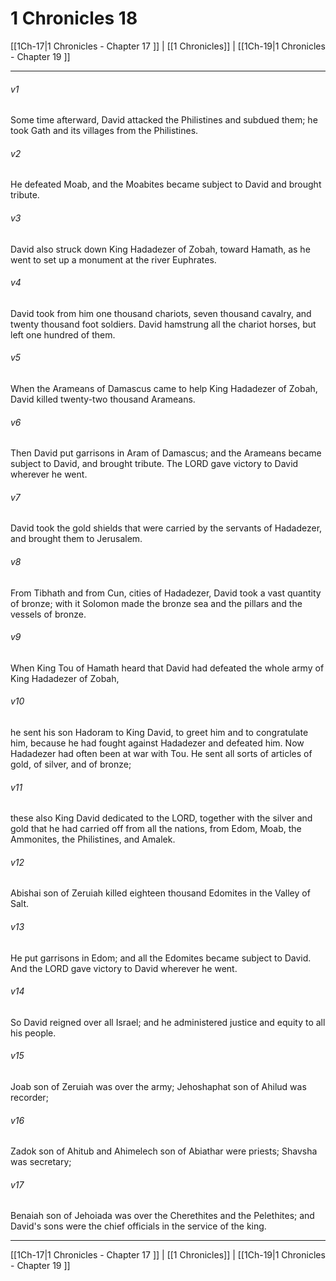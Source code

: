 # 1 Chronicles 18

[[1Ch-17|1 Chronicles - Chapter 17 ]] | [[1 Chronicles]] | [[1Ch-19|1 Chronicles - Chapter 19 ]]
***

###### v1
Some time afterward, David attacked the Philistines and subdued them; he took Gath and its villages from the Philistines.
###### v2
He defeated Moab, and the Moabites became subject to David and brought tribute.
###### v3
David also struck down King Hadadezer of Zobah, toward Hamath, as he went to set up a monument at the river Euphrates.
###### v4
David took from him one thousand chariots, seven thousand cavalry, and twenty thousand foot soldiers. David hamstrung all the chariot horses, but left one hundred of them.
###### v5
When the Arameans of Damascus came to help King Hadadezer of Zobah, David killed twenty-two thousand Arameans.
###### v6
Then David put garrisons in Aram of Damascus; and the Arameans became subject to David, and brought tribute. The LORD gave victory to David wherever he went.
###### v7
David took the gold shields that were carried by the servants of Hadadezer, and brought them to Jerusalem.
###### v8
From Tibhath and from Cun, cities of Hadadezer, David took a vast quantity of bronze; with it Solomon made the bronze sea and the pillars and the vessels of bronze.
###### v9
When King Tou of Hamath heard that David had defeated the whole army of King Hadadezer of Zobah,
###### v10
he sent his son Hadoram to King David, to greet him and to congratulate him, because he had fought against Hadadezer and defeated him. Now Hadadezer had often been at war with Tou. He sent all sorts of articles of gold, of silver, and of bronze;
###### v11
these also King David dedicated to the LORD, together with the silver and gold that he had carried off from all the nations, from Edom, Moab, the Ammonites, the Philistines, and Amalek.
###### v12
Abishai son of Zeruiah killed eighteen thousand Edomites in the Valley of Salt.
###### v13
He put garrisons in Edom; and all the Edomites became subject to David. And the LORD gave victory to David wherever he went.
###### v14
So David reigned over all Israel; and he administered justice and equity to all his people.
###### v15
Joab son of Zeruiah was over the army; Jehoshaphat son of Ahilud was recorder;
###### v16
Zadok son of Ahitub and Ahimelech son of Abiathar were priests; Shavsha was secretary;
###### v17
Benaiah son of Jehoiada was over the Cherethites and the Pelethites; and David's sons were the chief officials in the service of the king.

***

[[1Ch-17|1 Chronicles - Chapter 17 ]] | [[1 Chronicles]] | [[1Ch-19|1 Chronicles - Chapter 19 ]]
